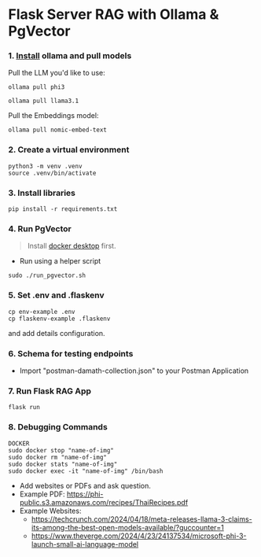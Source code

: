 # Flask Server RAG with Ollama & PgVector

### 1. [Install](https://github.com/ollama/ollama?tab=readme-ov-file#macos) ollama and pull models

Pull the LLM you'd like to use:

```shell
ollama pull phi3

ollama pull llama3.1
```

Pull the Embeddings model:

```shell
ollama pull nomic-embed-text
```

### 2. Create a virtual environment

```shell
python3 -m venv .venv
source .venv/bin/activate
```

### 3. Install libraries

```shell
pip install -r requirements.txt
```

### 4. Run PgVector

> Install [docker desktop](https://docs.docker.com/desktop/install/mac-install/) first.

- Run using a helper script

```shell
sudo ./run_pgvector.sh
```

### 5. Set .env and .flaskenv

```shell
cp env-example .env
cp flaskenv-example .flaskenv
```
and add details configuration.

### 6. Schema for testing endpoints 
- Import "postman-damath-collection.json" to your Postman Application

### 7. Run Flask RAG App

```shell
flask run
```

### 8. Debugging Commands

```shell
DOCKER
sudo docker stop "name-of-img"
sudo docker rm "name-of-img"
sudo docker stats "name-of-img"
sudo docker exec -it "name-of-img" /bin/bash
```

- Add websites or PDFs and ask question.
- Example PDF: https://phi-public.s3.amazonaws.com/recipes/ThaiRecipes.pdf
- Example Websites:
  - https://techcrunch.com/2024/04/18/meta-releases-llama-3-claims-its-among-the-best-open-models-available/?guccounter=1
  - https://www.theverge.com/2024/4/23/24137534/microsoft-phi-3-launch-small-ai-language-model


<!-- 
  steps to run:

start pgvector docker: sudo docker start pgvector
next: flask run before postman initialize
next: intialize postman
next: start kubi -->
  